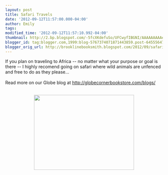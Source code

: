 ```yaml
---
layout: post
title: Safari Travels
date: '2012-09-12T11:57:00.000-04:00'
author: Emily
tags: 
modified_time: '2012-09-12T11:57:10.992-04:00'
thumbnail: http://2.bp.blogspot.com/-5fcXKdefuSo/UFCwyfIBGNI/AAAAAAAAAeo/Q8rShveKuHk/s72-c/cheetah.jpg
blogger_id: tag:blogger.com,1999:blog-5767374071871443859.post-6455564742924475235
blogger_orig_url: http://brooklinebooksmith.blogspot.com/2012/09/safari-travels.html
---
```


If you plan on traveling to Africa -- no matter what your purpose or goal is there -- I highly recomend going on safari where&nbsp;wild animals are&nbsp;unfenced and free to do as they please...<br /><br />Read more on our Globe blog at <a href="http://globecornerbookstore.com/blogs/">http://globecornerbookstore.com/blogs/</a><br /><br /><div class="separator" style="clear: both; text-align: center;"><a href="http://2.bp.blogspot.com/-5fcXKdefuSo/UFCwyfIBGNI/AAAAAAAAAeo/Q8rShveKuHk/s1600/cheetah.jpg" imageanchor="1" style="margin-left: 1em; margin-right: 1em;"><img border="0" hea="true" height="240" src="http://2.bp.blogspot.com/-5fcXKdefuSo/UFCwyfIBGNI/AAAAAAAAAeo/Q8rShveKuHk/s320/cheetah.jpg" width="320" /></a></div>